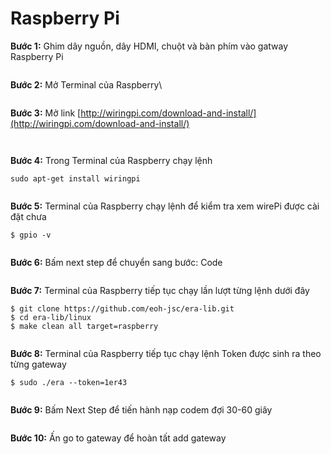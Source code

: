 # Raspberry Pi

**Bước 1:** Ghim dây nguồn, dây HDMI, chuột và bàn phím vào gatway Raspberry Pi

<figure><img src="../../.gitbook/assets/image (2) (4).png" alt=""><figcaption></figcaption></figure>

**Bước 2:** Mở Terminal của Raspberry\


<figure><img src="../../.gitbook/assets/image (10).png" alt=""><figcaption></figcaption></figure>

**Bước 3:** Mở link [http://wiringpi.com/download-and-install/](http://wiringpi.com/download-and-install/)

<figure><img src="../../.gitbook/assets/image (36).png" alt=""><figcaption></figcaption></figure>

<figure><img src="../../.gitbook/assets/image.png" alt=""><figcaption></figcaption></figure>

**Bước 4:** Trong Terminal của Raspberry chạy lệnh&#x20;

```
sudo apt-get install wiringpi
```

<figure><img src="../../.gitbook/assets/image (13).png" alt=""><figcaption></figcaption></figure>

**Bước 5:** Terminal của Raspberry chạy lệnh để kiểm tra xem wirePi được cài đặt chưa

```
$ gpio -v
```

<figure><img src="../../.gitbook/assets/image (27).png" alt=""><figcaption></figcaption></figure>

**Bước 6:** Bấm next step để chuyển sang  bước: Code

<figure><img src="../../.gitbook/assets/image (51).png" alt=""><figcaption></figcaption></figure>

**Bước 7:** Terminal của Raspberry tiếp tục chạy lần lượt từng lệnh dưới đây

```
$ git clone https://github.com/eoh-jsc/era-lib.git 
$ cd era-lib/linux 
$ make clean all target=raspberry
```

<figure><img src="../../.gitbook/assets/image (19).png" alt=""><figcaption></figcaption></figure>

**Bước 8:** Terminal của Raspberry tiếp tục chạy lệnh Token được sinh ra theo từng gateway

```
$ sudo ./era --token=1er43
```

<figure><img src="../../.gitbook/assets/image (1) (5).png" alt=""><figcaption></figcaption></figure>

**Bước 9:** Bấm Next Step để tiến hành nạp codem đợi 30-60 giây

<figure><img src="../../.gitbook/assets/image (4).png" alt=""><figcaption></figcaption></figure>

**Bước 10:** Ấn go to gateway để hoàn tất add gateway

&#x20;

<figure><img src="../../.gitbook/assets/image (52).png" alt=""><figcaption></figcaption></figure>

<figure><img src="../../.gitbook/assets/image (8).png" alt=""><figcaption></figcaption></figure>
